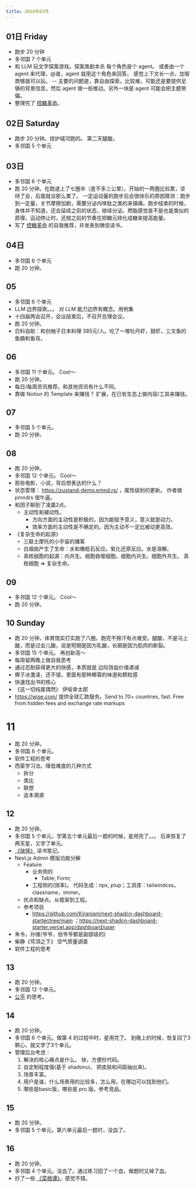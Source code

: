 ```yaml
---
title: 2024年03月
---
```


## 01日 Friday
* 跑步 20 分钟
* 多邻国 7 个单元
* 和 LLM 玩文字探案游戏。探案类剧本杀 每个角色是个 agent。 或者由一个 agent 来代理，@谁，agent 就用这个角色来回答。 感觉上下文长一点，加智商够就可以玩。   -- 主要的问题是，靠自由探索，比较难，可能还是要提供足够的背景信息，然后 agent 做一些推动。另外一块是 agent 可能会把主题带偏。
* 整理完了 [控糖革命](../../2-health/2-food/resource/glucose-revolution.md)。

## 02日 Saturday
* 跑步 20 分钟。绕护城河跑的。 第二天腿酸。
* 多邻国 5 个单元

## 03日
* 多邻国 6 个单元
* 跑 20 分钟。在跑道上了七圈半（差不多三公里）。开始的一两圈比较累，坚持了会，后面就没那么累了。
一定运动量的跑步后会很快乐的原因猜测：跑步到一定量，关节摩擦加剧，需要分泌内啡肽之类的来镇痛。跑步结束的时候，身体并不知道，还会延续之前的状态，继续分泌。燃脂感觉是不是也是类似的原理，运动停止时，还按之前的节奏在把糖元转化成糖来提高能量。
* 写了 [控糖革命](../../2-health/2-food/resource/glucose-revolution.md) 的自我推荐，并发表到微信读书。

## 04日
* 多邻国 6 个单元
* 跑 20 分钟。

## 05
* 多邻国 6 个单元
* LLM 边界探索。。。 对 LLM 能力边界有概念。用例集
* 十四届两会召开，会议结束后，不召开总理会议。
* 跑 20 分钟。
* 日料自助：和创柚子日本料理 385元/人。吃了一堆牡丹虾，甜虾，三文鱼的鱼腩和鱼背。

## 06
* 多邻国 11 个单元。 Cool～
* 跑 20 分钟。
* 每日/每周资讯推荐。和其他资讯有什么不同。
* 靠做 Notion 的 Template 来赚钱？ 扩展，在已有生态上做内容/工具来赚钱。

## 07
* 多邻国 5 个单元。
* 跑 20 分钟。

## 08
* 跑 20 分钟。
* 多邻国 12 个单元。 Cool～
* 那些电影，小说，背后想表达的什么？
* 状态管理： https://zustand-demo.pmnd.rs/ ，属性级别的更新。 作者做 pmndrs 很牛逼。
* 和团子聊到了凌晨2点。
  * 主动性和被动性。
      * 方向方面的主动性是积极的，因为能赋予意义，意义就是动力。
      * 效率方面的主动性是不确定的。因为主动不一定比被动更高效。
* 《复杂生命的起源》
  * 三联土摩托的小宇宙的播客
  * 白烟囱产生了生命：水和橄榄石反应。氧化还原反应。水是溶解。
  * 真核细胞的起源：内共生。细胞吞噬细胞。细胞内共生。细胞外共生。 真核细胞 => 复杂生命。

## 09
* 多邻国 12 个单元。 Cool～
* 跑 20 分钟。

## 10 Sunday
* 跑 20 分钟。体育馆实打实跑了八圈。跑完不擦汗有点难受。腿酸，不是马上酸，而是过会儿酸，说是短期是因为乳酸，长期是因为肌肉的断裂。
* 多邻国 15 个单元。 再创新高～
* 每周留两晚上做自我思考
* 通过忍耐获得更大的快感，本质就是 边际效益价值递减
* 椰子冰激凌，还不错，里面有那种椰蓉的味道和颗粒感
* 快速找出书的核心
* 《这一切纯属偶然》 伊坂幸太郎
* https://wise.com/ 提供全球汇款服务。Send to 70+ countries, fast. Free from hidden fees and exchange rate markups

# 11
* 跑 20 分钟。
* 多邻国 8 个单元。
* 软件工程的思考
* 西蒙学习法。降低难度的几种方式
  * 拆分
  * 类比
  * 联想
  * 追本溯源

## 12
* 跑 20 分钟。
* 多邻国 5 个单元。学第五个单元最后一题的时候，星用完了。。。 后来恢复了两天星，又学了单元。
* [《抉择》](../../../2-society/2-politics/books/choice.md) 读书笔记。
* Next.js Admin 模版功能分解
  * Feature
    * 业务侧的
      * Table; Form;
    * 工程侧的(效率)。 代码生成：npx, plup；工具库：tailwindcss， classname，immer。
  * 优点和缺点。从框架到工程。
  * 参考项目
    * https://github.com/Kiranism/next-shadcn-dashboard-starter/tree/main  ；https://next-shadcn-dashboard-starter.vercel.app/dashboard/user
* 朱令，孙维(爷爷，伯爷爷都是副部级的)
* 柴静《穹頂之下》 空气质量调查
* 软件工程的思考

## 13
* 跑 20 分钟。
* 多邻国 12 个单元。
* [公平](../../1-happiness/2-mind/terms/fair.md) 的思考。

## 14
* 跑 20 分钟。
* 多邻国 6 个单元。做第 4 的过程中时，星用完了。 到晚上的时候，恢复回了3颗心，就又学了3个单元。
* 管理后台考虑：
  1. 解决的核心痛点是什么。 快，方便抄代码。
    1. 自定制程度强(基于 shadonui， 把皮肤和间距抽出来)。
    2. 场景丰富。
  2. 用户是谁，什么场景用的比较多，怎么用。在哪边可以找到他们。
  2. 哪些是basic版，哪些是 pro 版。参考竞品。

## 15
* 跑 20 分钟。
* 多邻国 5 个单元。第六单元最后一题时，没血了。

## 16
* 跑 20 分钟。
* 多邻国 4 个单元。没血了。通过练习回了一个血，做题时又掉了血。
* 抄了一些 [《菜根谭》](../../../2-society/3-culture/book/works/caigentan.md)。感觉不错。
